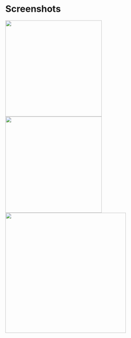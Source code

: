 # Screenshots
<img src="file:///home/chronos/u-d601e978d4342fb1e9f2b880a63662cedeb812b4/MyFiles/Downloads/Screenshot%202023-12-19%2008.49.32.png" style="width:300px;"/>

<img src="https://i.imgur.com/4ZDkV4M.png" style="width:300px;"/>

<img src="https://i.imgur.com/QE7V9bp.png" style="width:375px;"/>
